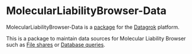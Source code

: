 # MolecularLiabilityBrowser-Data

MolecularLiabilityBrowser-Data is a [package](https://datagrok.ai/help/develop/develop#packages) for the [Datagrok](https://datagrok.ai) platform.

This is a package to maintain data sources for Molecular Liability Browser such as 
[File shares](https://datagrok.ai/help/access/file-browser-and-file-shares) or 
[Database queries](https://datagrok.ai/help/access/data-query). 
